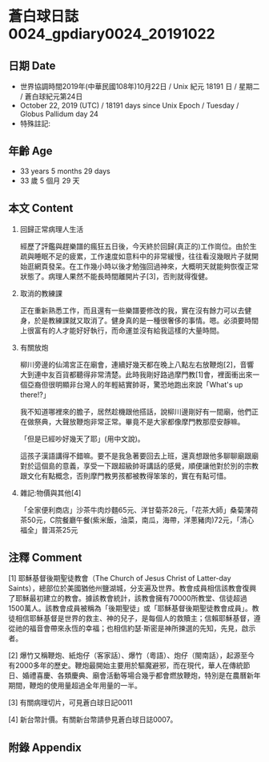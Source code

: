 # 蒼白球日誌0024_gpdiary0024_20191022 #

## 日期 Date ##

* 世界協調時間2019年(中華民國108年)10月22日 / Unix 紀元 18191 日 / 星期二 / 蒼白球紀元第24日
* October 22, 2019 (UTC) / 18191 days since Unix Epoch / Tuesday / Globus Pallidum day 24
* 特殊註記:

## 年齡 Age ##

* 33 years 5 months 29 days
* 33 歲 5 個月 29 天

## 本文 Content ##

1. 回歸正常病理人生活

    經歷了評鑑與趕樂譜的瘋狂五日後，今天終於回歸(真正的)工作崗位。由於生疏與睡眠不足的疲累，工作速度如意料中的非常緩慢，往往看沒幾眼片子就開始逛網頁發呆。在工作幾小時以後才勉強回過神來，大概明天就能夠恢復正常狀態了。病理人果然不能長時間離開片子[3]，否則就得復健。

2. 取消的教練課

    正在重新熟悉工作，而且還有一些樂譜要修改的我，實在沒有餘力可以去健身，於是教練課就又取消了。健身真的是一種很奢侈的事情。嗯。必須要時間上很富有的人才能好好執行，而命運並沒有給我這樣的大量時間。

3. 有關放炮

    柳川旁邊的仙鴻宮正在廟會，連續好幾天都在晚上八點左右放鞭炮[2]，音響大到連中友百貨都聽得非常清楚。此時我剛好路過摩門教[1]會，裡面衝出來一個亞裔但很明顯非台灣人的年輕結實帥哥，驚恐地跑出來說「What's up there!?」

    我不知道哪裡來的膽子，居然趁機跟他搭話，說柳川邊剛好有一間廟，他們正在做祭典，大聲放鞭炮非常正常。畢竟不是大家都像摩門教那麼安靜嘛。

    「但是已經吵好幾天了耶」(用中文說)。

    這孩子漢語講得不錯嘛。要不是我急著要回去上班，還真想跟他多聊聊廟跟廟對於這個島的意義，享受一下跟超級帥哥講話的感覺，順便讓他對於別的宗教跟文化有點概念，否則摩門教男孩都被教得笨笨的，實在有點可惜。

4. 雜記:物價與其他[4]

    「全家便利商店」沙茶牛肉炒麵65元、洋甘菊茶28元，「花茶大師」桑菊薄荷茶50元，C院餐廳午餐(紫米飯，油菜，南瓜，海帶，洋蔥豬肉)72元，「清心福全」普洱茶25元

## 注釋 Comment ##

[1] 耶穌基督後期聖徒教會（The Church of Jesus Christ of Latter-day Saints），總部位於美國猶他州鹽湖城，分支遍及世界。教會成員相信該教會復興了耶穌最初建立的教會。據該教會統計，該教會擁有70000所教堂、信徒超過1500萬人。該教會成員被稱為「後期聖徒」或「耶穌基督後期聖徒教會成員」。教徒相信耶穌基督是世界的救主、神的兒子，是每個人的救贖主；信賴耶穌基督，遵從祂的福音會帶來永恆的幸福；也相信約瑟·斯密是神所揀選的先知，先見，啟示者。

[2] 爆竹又稱鞭炮、紙炮仔（客家話）、爆竹（粵語）、炮仔（閩南話），起源至今有2000多年的歷史。鞭炮最開始主要用於驅魔避邪，而在現代，華人在傳統節日、婚禮喜慶、各類慶典、廟會活動等場合幾乎都會燃放鞭炮，特別是在農曆新年期間，鞭炮的使用量超過全年用量的一半。

[3] 有關病理切片，可見蒼白球日記0011

[4] 新台幣計價。有關新台幣請參見蒼白球日誌0007。

## 附錄 Appendix ##

